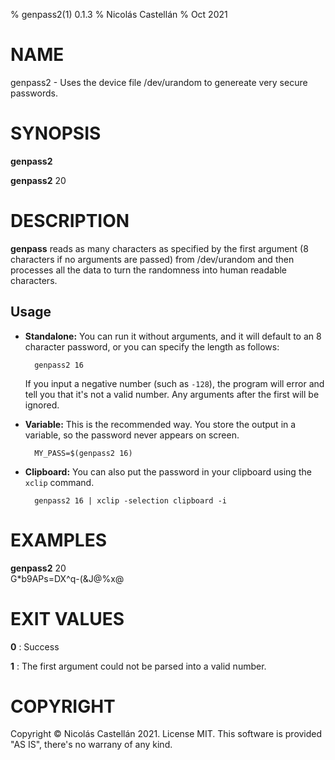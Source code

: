% genpass2(1) 0.1.3
% Nicolás Castellán
% Oct 2021

<!-- Use:                                                             -->
<!--   pandoc genpass2.1.md -s -t man -o genpass2.1                   -->
<!-- to convert this markdown to groff format                         -->
<!-- Choose from these sections:                                      -->
<!-- 1. Executable programs: Or, shell commands.                      -->
<!-- 2. System calls: Functions provided by the kernel.               -->
<!-- 3. Library calls: Functions within program libraries.            -->
<!-- 4. Special files.                                                -->
<!-- 5. File formats and conventions: For example, “/etc/passwd”.     -->
<!-- 6. Games.                                                        -->
<!-- 7. Miscellaneous: Macro packages and conventions, such as groff. -->
<!-- 8. System administration commands: Usually reserved for root.    -->
<!-- 9. Kernel routines: Not usually installed by default.            -->

# NAME
genpass2 - Uses the device file /dev/urandom to genereate very secure passwords.

# SYNOPSIS
**genpass2**

**genpass2** 20

# DESCRIPTION
**genpass** reads as many characters as specified by the first argument (8 characters if no
arguments are passed) from /dev/urandom and then processes all the data to turn the randomness into
human readable characters.

## Usage
- **Standalone:** You can run it without arguments, and it will default to an 8 character password,
	or you can specify the length as follows:

		genpass2 16

	If you input a negative number (such as `-128`), the program will error and tell you that it's not
	a valid number. Any arguments after the first will be ignored.
- **Variable:** This is the recommended way. You store the output in a variable, so the password never appears on screen.

		MY_PASS=$(genpass2 16)

- **Clipboard:** You can also put the password in your clipboard using the `xclip` command.

		genpass2 16 | xclip -selection clipboard -i


# EXAMPLES
**genpass2** 20  
G*b9APs=DX^q-(&J@%x@

# EXIT VALUES
**0**
: Success

**1**
: The first argument could not be parsed into a valid number.

# COPYRIGHT
Copyright © Nicolás Castellán 2021. License MIT. This software is provided "AS IS", there's no
warrany of any kind.
